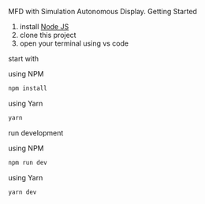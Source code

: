 MFD with Simulation Autonomous Display.
Getting Started

1. install [Node JS](nodejs.org)
1. clone this project
1. open your terminal using vs code

start with 

using NPM

```bash
npm install
```

using Yarn

```bash
yarn
```
run development

using NPM
```bash
npm run dev
```

using Yarn
```bash
yarn dev
```